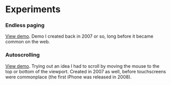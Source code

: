 # Experiments

### Endless paging

[View demo](http://coldconstructs.com/p/endlesspages/endlessPages.html). Demo I created back in 2007 or so, long before it became common on the web.

### Autoscrolling

[View demo](http://www.coldconstructs.com/p/autoscroll/autoScroll.html). Trying out an idea I had to scroll by moving the mouse to the top or bottom of the viewport. Created in 2007 as well, before touchscreens were commonplace (the first iPhone was released in 2008).
